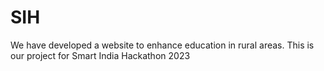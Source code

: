# SIH
We have developed a website to enhance education in rural areas. This is our project for Smart India Hackathon 2023

